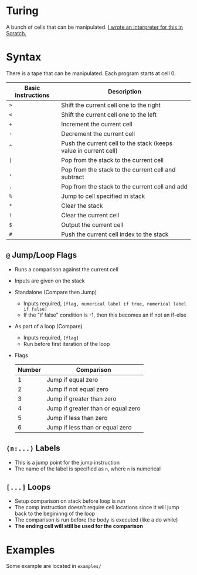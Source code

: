 # Turing

A bunch of cells that can be manipulated. [I wrote an interpreter for this in Scratch.](https://scratch.mit.edu/projects/1074402996/)

# Syntax
There is a tape that can be manipulated. Each program starts at cell 0.


| Basic Instructions | Description |
| ------------------ | ----------- |
| `>` | Shift the current cell one to the right
| `<` | Shift the current cell one to the left
| `+` | Increment the current cell
| `-` | Decrement the current cell
| `^` | Push the current cell to the stack (keeps value in current cell)
| `\|` | Pop from the stack to the current cell
| `,` | Pop from the stack to the current cell and subtract
| `.` | Pop from the stack to the current cell and add
| `%` | Jump to cell specified in stack
| `*` | Clear the stack
| `!` | Clear the current cell
| `$` | Output the current cell
| `#` | Push the current cell index to the stack

## `@` Jump/Loop Flags
- Runs a comparison against the current cell
- Inputs are given on the stack
- Standalone (Compare then Jump)
    - Inputs required, `[flag, numerical label if true, numerical label if false]`
    - If the "if false" condition is -1, then this becomes an if not an if-else
- As part of a loop (Compare)
    - Inputs required, `[flag]`
    - Run before first iteration of the loop
- Flags

    | Number | Comparison |
    | ------ | ---------- |
    | 1 | Jump if equal zero
    | 2 | Jump if not equal zero
    | 3 | Jump if greater than zero
    | 4 | Jump if greater than or equal zero
    | 5 | Jump if less than zero
    | 6 | Jump if less than or equal zero

## `(n:...)` Labels
- This is a jump point for the jump instruction
- The name of the label is specified as `n`, where `n` is numerical

## `[...]` Loops
- Setup comparison on stack before loop is run
- The comp instruction doesn't require cell locations since it will jump back to the begininng of the loop
- The comparison is run before the body is executed (like a do while)
- **The ending cell will still be used for the comparison**


# Examples
Some example are located in `examples/`